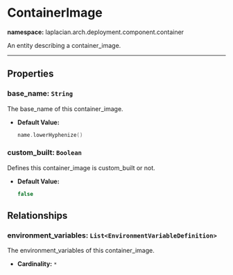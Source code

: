 

# **ContainerImage**
**namespace:** laplacian.arch.deployment.component.container

An entity describing a container_image.



---

## Properties

### base_name: `String`
The base_name of this container_image.
- **Default Value:**
  ```kotlin
  name.lowerHyphenize()
  ```

### custom_built: `Boolean`
Defines this container_image is custom_built or not.
- **Default Value:**
  ```kotlin
  false
  ```

## Relationships

### environment_variables: `List<EnvironmentVariableDefinition>`
The environment_variables of this container_image.
- **Cardinality:** `*`
